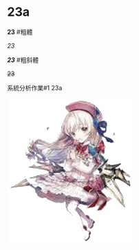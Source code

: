 # 23a

**23** #粗體

*23*

***23*** #粗斜體

~~23~~

系統分析作業#1 23a

![image](https://github.com/MITC110118132/23a/blob/main/owo_background.png)


<script src="https://gist.github.com/MITC110118132/32d9b76a7ced6dc22364f612f6a193fe.js"></script>
